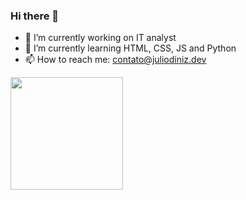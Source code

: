 ### Hi there 👋
- 🔭 I’m currently working on IT analyst
- 🌱 I’m currently learning HTML, CSS, JS and Python
- 📫 How to reach me: contato@juliodiniz.dev

<div>
  <a href="https://github.com/juliozinid">
  <img height="180em" src="https://github-readme-stats.vercel.app/api?username=juliozinid&show_icons=true&theme=dark&include_all_commits=true&count_private=true"/> 
</div>
